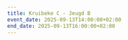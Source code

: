 ```yaml
---
title: Kruibeke C - Jeugd B
event_date: 2025-09-13T14:00:00+02:00
end_date: 2025-09-13T16:00:00+02:00
---
```

